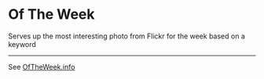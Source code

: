 # Of The Week

Serves up the most interesting photo from Flickr for the week based on a keyword

***

See [OfTheWeek.info](http://OfTheWeek.info)